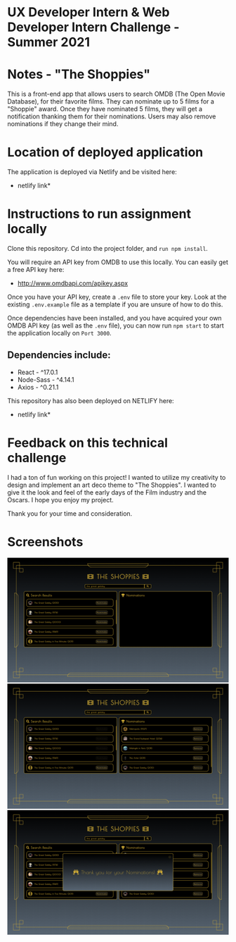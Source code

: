 # UX Developer Intern & Web Developer Intern Challenge - Summer 2021

# Notes - "The Shoppies"

This is a front-end app that allows users to search OMDB (The Open Movie Database), for their favorite films. They can nominate up to 5 films for a "Shoppie" award. Once they have nominated 5 films, they will get a notification thanking them for their nominations. Users may also remove nominations if they change their mind.

# Location of deployed application

The application is deployed via Netlify and be visited here:

- netlify link\*

# Instructions to run assignment locally

Clone this repository. Cd into the project folder, and `run npm install`.

You will require an API key from OMDB to use this locally. You can easily get a free API key here:

- http://www.omdbapi.com/apikey.aspx

Once you have your API key, create a `.env` file to store your key. Look at the existing `.env.example` file as a template if you are unsure of how to do this.

Once dependencies have been installed, and you have acquired your own OMDB API key (as well as the `.env` file), you can now run `npm start` to start the application locally on `Port 3000`.

## Dependencies include:

- React - ^17.0.1
- Node-Sass - ^4.14.1
- Axios - ^0.21.1

This repository has also been deployed on NETLIFY here:

- netlify link\*

# Feedback on this technical challenge

I had a ton of fun working on this project! I wanted to utilize my creativity to design and implement an art deco theme to "The Shoppies". I wanted to give it the look and feel of the early days of the Film industry and the Oscars. I hope you enjoy my project.

Thank you for your time and consideration.

# Screenshots

![Search](https://github.com/davemgj84/shoppies/blob/master/docs/shoppies-search.png?raw=true)
![Nominate](https://github.com/davemgj84/shoppies/blob/master/docs/shoppies-nom.png?raw=true)
![Thank you!](https://github.com/davemgj84/shoppies/blob/master/docs/shoppies-thanks.png?raw=true)
